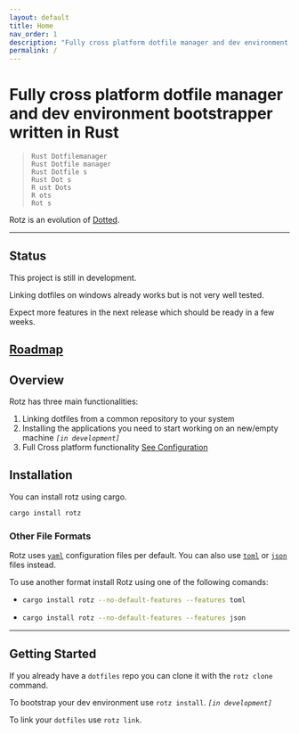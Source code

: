 ```yaml
---
layout: default
title: Home
nav_order: 1
description: "Fully cross platform dotfile manager and dev environment bootstrapper written in Rust."
permalink: /
---
```


# Fully cross platform dotfile manager and dev environment bootstrapper written in Rust

> ```
> Rust Dotfilemanager
> Rust Dotfile manager
> Rust Dotfile s
> Rust Dot s
> R ust Dots
> R ots
> Rot s
> ```

Rotz is an evolution of [Dotted](https://github.com/volllly/Dotted).

---

## Status

This project is still in development.

Linking dotfiles on windows already works but is not very well tested.

Expect more features in the next release which should be ready in a few weeks.

## [Roadmap](https://github.com/users/volllly/projects/1/views/1)

## Overview

Rotz has three main functionalities:

1. Linking dotfiles from a common repository to your system
2. Installing the applications you need to start working on an new/empty machine *`[in development]`*
3. Full Cross platform functionality [See Configuration](#os-specific-configuration)

## Installation

You can install rotz using cargo.

```sh
cargo install rotz
```

### Other File Formats

Rotz uses [`yaml`](https://yaml.org/) configuration files per default. You can also use [`toml`](https://toml.io/) or [`json`](https://www.json.org/) files instead.

To use another format install Rotz using one of the following comands:
* ```sh
  cargo install rotz --no-default-features --features toml
  ```
* ```sh
  cargo install rotz --no-default-features --features json
  ```

---

## Getting Started

If you already have a `dotfiles` repo you can clone it with the `rotz clone` command.

To bootstrap your dev environment use `rotz install`. *`[in development]`*

To link your `dotfiles` use `rotz link`.